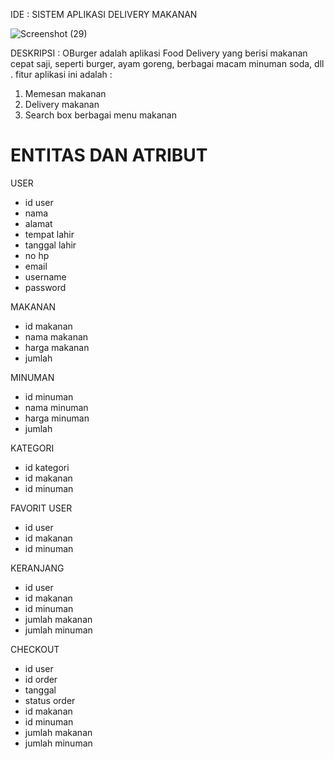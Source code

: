 IDE : SISTEM APLIKASI DELIVERY MAKANAN 

![Screenshot (29)](https://user-images.githubusercontent.com/71611488/157787578-95db17c4-7411-489c-bb7a-d8ac461158b8.png)

DESKRIPSI :
OBurger adalah aplikasi Food Delivery yang berisi makanan cepat saji, seperti burger, ayam goreng, berbagai macam minuman soda, dll . fitur aplikasi ini adalah :

1. Memesan makanan
2. Delivery makanan
3. Search box berbagai menu makanan



<h1 b >ENTITAS DAN ATRIBUT</h1>

USER
- id user
- nama 
- alamat 
- tempat lahir 
- tanggal lahir 
- no hp 
- email 
- username 
- password

MAKANAN
- id makanan
- nama makanan
- harga makanan
- jumlah 

MINUMAN
- id minuman
- nama minuman
- harga minuman
- jumlah 

KATEGORI
- id kategori
- id makanan
- id minuman


FAVORIT USER
- id user
- id makanan
- id minuman

KERANJANG 
- id user
- id makanan
- id minuman
- jumlah makanan
- jumlah minuman

CHECKOUT
- id user
- id order
- tanggal
- status order
- id makanan
- id minuman
- jumlah makanan
- jumlah minuman






